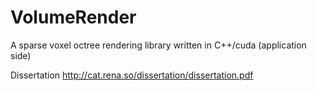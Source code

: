 VolumeRender
============

A sparse voxel octree rendering library written in C++/cuda (application side)

Dissertation http://cat.rena.so/dissertation/dissertation.pdf
